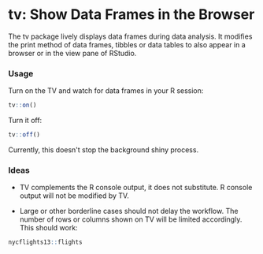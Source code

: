 # tv: Show Data Frames in the Browser

The tv package lively displays data frames during data analysis.
It modifies the print method of data frames, tibbles or data tables to also appear in a browser or in the view pane of RStudio.

### Usage

Turn on the TV and watch for data frames in your R session:

```r
tv::on()
```

Turn it off:

```r
tv::off()
```

Currently, this doesn't stop the background shiny process.


### Ideas

- TV complements the R console output, it does not substitute. R console output will not be modified by TV.

- Large or other borderline cases should not delay the workflow. The number of rows or columns shown on TV will be limited accordingly. This should work:

```r
nycflights13::flights
```
